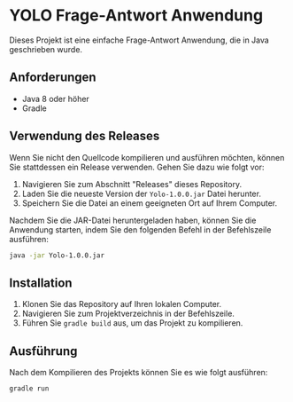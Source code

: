 # YOLO Frage-Antwort Anwendung

Dieses Projekt ist eine einfache Frage-Antwort Anwendung, die in Java geschrieben wurde.

## Anforderungen

- Java 8 oder höher
- Gradle
## Verwendung des Releases

Wenn Sie nicht den Quellcode kompilieren und ausführen möchten, können Sie stattdessen ein Release verwenden. Gehen Sie dazu wie folgt vor:

1. Navigieren Sie zum Abschnitt "Releases" dieses Repository.
2. Laden Sie die neueste Version der `Yolo-1.0.0.jar` Datei herunter.
3. Speichern Sie die Datei an einem geeigneten Ort auf Ihrem Computer.

Nachdem Sie die JAR-Datei heruntergeladen haben, können Sie die Anwendung starten, indem Sie den folgenden Befehl in der Befehlszeile ausführen:

```bash
java -jar Yolo-1.0.0.jar
```
## Installation

1. Klonen Sie das Repository auf Ihren lokalen Computer.
2. Navigieren Sie zum Projektverzeichnis in der Befehlszeile.
3. Führen Sie `gradle build` aus, um das Projekt zu kompilieren.

## Ausführung

Nach dem Kompilieren des Projekts können Sie es wie folgt ausführen:

```bash
gradle run
``` 
